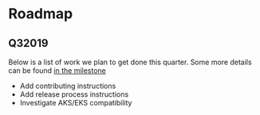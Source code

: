 # Roadmap

## Q32019
Below is a list of work we plan to get done this quarter. Some more details can be found
[in the milestone](https://github.com/FairwindsOps/rbac-manager/milestone/1)

* Add contributing instructions
* Add release process instructions
* Investigate AKS/EKS compatibility

